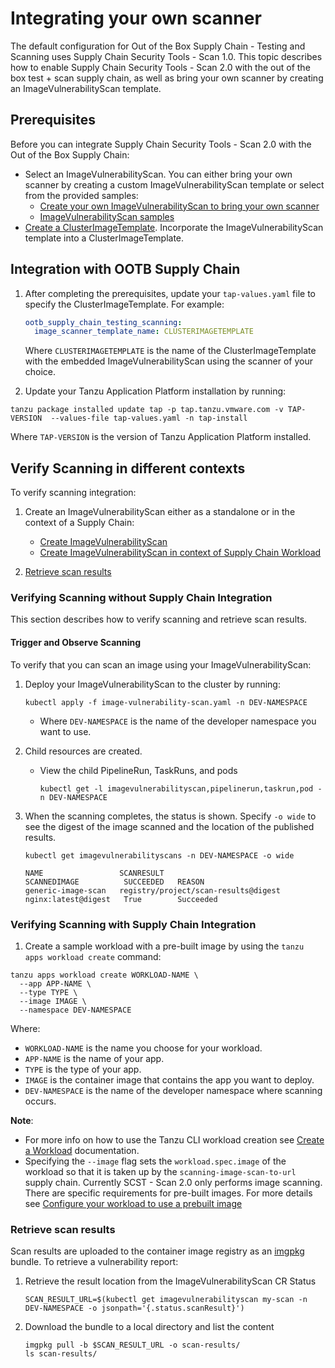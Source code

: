 # Integrating your own scanner

The default configuration for Out of the Box Supply Chain - Testing and Scanning uses Supply Chain Security Tools - Scan 1.0. This topic describes how to enable Supply Chain Security Tools - Scan 2.0 with the out of the box test + scan supply chain, as well as bring your own scanner by creating an ImageVulnerabilityScan template.

## <a id="prerequisites"></a> Prerequisites

Before you can integrate Supply Chain Security Tools - Scan 2.0 with the Out of the Box Supply Chain:
- Select an ImageVulnerabilityScan. You can either bring your own scanner by creating a custom ImageVulnerabilityScan template or select from the provided samples:
  - [Create your own ImageVulnerabilityScan to bring your own scanner](./ivs-create-your-own.hbs.md)
  - [ImageVulnerabilityScan samples](./ivs-custom-samples.hbs.md)
- [Create a ClusterImageTemplate](./clusterimagetemplates.hbs.md). Incorporate the ImageVulnerabilityScan template into a ClusterImageTemplate.

## <a id="integration-with-supply-chain"></a> Integration with OOTB Supply Chain

1. After completing the prerequisites, update your `tap-values.yaml` file to specify the ClusterImageTemplate. For example:

    ```yaml
    ootb_supply_chain_testing_scanning:
      image_scanner_template_name: CLUSTERIMAGETEMPLATE
    ```

    Where `CLUSTERIMAGETEMPLATE` is the name of the ClusterImageTemplate with the embedded ImageVulnerabilityScan using the scanner of your choice.

1. Update your Tanzu Application Platform installation by running:

  ```console
  tanzu package installed update tap -p tap.tanzu.vmware.com -v TAP-VERSION  --values-file tap-values.yaml -n tap-install
  ```

  Where `TAP-VERSION` is the version of Tanzu Application Platform installed.

## <a id="verifying-scanning-different-contexts"></a> Verify Scanning in different contexts

To verify scanning integration:

1. Create an ImageVulnerabilityScan either as a standalone or in the context of a Supply Chain:

    - [Create ImageVulnerabilityScan](./integrate-app-scanning.hbs.md#verifying-scanning-without-supply-chain-integration)
    - [Create ImageVulnerabilityScan in context of Supply Chain Workload](./integrate-app-scanning.hbs.md#verifying-scanning-with-supply-chain-integration)

2. [Retrieve scan results](./integrate-app-scanning.hbs.md#retrieve-scan-results)

### <a id="verifying-integration"></a> Verifying Scanning without Supply Chain Integration

This section describes how to verify scanning and retrieve scan results.
#### <a id="trigger-observe-scanning"></a> Trigger and Observe Scanning

To verify that you can scan an image using your ImageVulnerabilityScan:

1. Deploy your ImageVulnerabilityScan to the cluster by running:

    ```console
    kubectl apply -f image-vulnerability-scan.yaml -n DEV-NAMESPACE
    ```
   - Where `DEV-NAMESPACE` is the name of the developer namespace you want to use.

2. Child resources are created.

    - View the child PipelineRun, TaskRuns, and pods
      ```console
      kubectl get -l imagevulnerabilityscan,pipelinerun,taskrun,pod -n DEV-NAMESPACE
      ```

3. When the scanning completes, the status is shown. Specify `-o wide` to see the digest of the image scanned and the location of the published results.

    ```console
    kubectl get imagevulnerabilityscans -n DEV-NAMESPACE -o wide

    NAME                 SCANRESULT                           SCANNEDIMAGE          SUCCEEDED   REASON
    generic-image-scan   registry/project/scan-results@digest nginx:latest@digest   True        Succeeded

    ```

### <a id="verifying-scanning-with-supply-chain-integration"></a> Verifying Scanning with Supply Chain Integration

1. Create a sample workload with a pre-built image by using the `tanzu apps workload create` command:

  ```console
  tanzu apps workload create WORKLOAD-NAME \
    --app APP-NAME \
    --type TYPE \
    --image IMAGE \
    --namespace DEV-NAMESPACE
  ```

  Where:

  - `WORKLOAD-NAME` is the name you choose for your workload.
  - `APP-NAME` is the name of your app.
  - `TYPE` is the type of your app.
  - `IMAGE` is the container image that contains the app you want to deploy.
  - `DEV-NAMESPACE` is the name of the developer namespace where scanning occurs.

  **Note**:
  - For more info on how to use the Tanzu CLI workload creation see [Create a Workload](../cli-plugins/apps/create-workload.hbs.md) documentation.
  - Specifying the `--image` flag sets the `workload.spec.image` of the workload so that it is taken up by the `scanning-image-scan-to-url` supply chain. Currently SCST - Scan 2.0 only performs image scanning. There are specific requirements for pre-built images. For more details see [Configure your workload to use a prebuilt image](../scc/pre-built-image.hbs.md)


### <a id="retrieve-scan-results"></a> Retrieve scan results

Scan results are uploaded to the container image registry as an [imgpkg](https://carvel.dev/imgpkg/) bundle.
To retrieve a vulnerability report:

1. Retrieve the result location from the ImageVulnerabilityScan CR Status
   ```console
   SCAN_RESULT_URL=$(kubectl get imagevulnerabilityscan my-scan -n DEV-NAMESPACE -o jsonpath='{.status.scanResult}')
   ```

1. Download the bundle to a local directory and list the content
   ```console
   imgpkg pull -b $SCAN_RESULT_URL -o scan-results/
   ls scan-results/
   ```